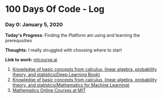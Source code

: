 # 100 Days Of Code - Log

### Day 0: January 5, 2020

**Today's Progress**: Finding the Platform am using and learning the prerequsities

**Thoughts:** I really struggled with choosing where to start

**Link to work:** [mlcourse.ai](http://www.mlcourse.ai)
1. [Knowledge of basic concepts from calculus, linear algebra, probability theory, and statistics(Deep Learning Book)](http://www.deeplearningbook.org/)
2. [Knowledge of basic concepts from calculus, linear algebra, probability theory, and statistics(Mathematics for Machine Learning)](https://mml-book.github.io/)
3. [Mathematics Online Courses at MIT](https://ocw.mit.edu/courses/mathematics/)
